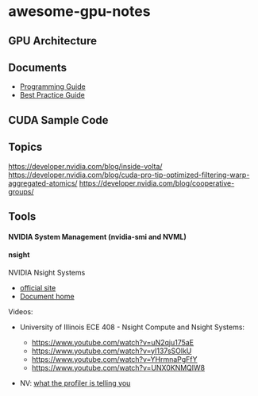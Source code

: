 # awesome-gpu-notes




## GPU Architecture




## Documents

- [Programming Guide](https://docs.nvidia.com/cuda/cuda-c-programming-guide/index.html)
- [Best Practice Guide](https://docs.nvidia.com/cuda/cuda-c-best-practices-guide/index.html)


## CUDA Sample Code



## Topics


https://developer.nvidia.com/blog/inside-volta/
https://developer.nvidia.com/blog/cuda-pro-tip-optimized-filtering-warp-aggregated-atomics/
https://developer.nvidia.com/blog/cooperative-groups/


## Tools


#### NVIDIA System Management (nvidia-smi and NVML)



#### nsight

NVIDIA Nsight Systems

- [official site](https://developer.nvidia.com/nsight-systems)
- [Document home](https://docs.nvidia.com/nsight-systems/index.html)


Videos:

- University of Illinois ECE 408 - Nsight Compute and Nsight Systems:

    * https://www.youtube.com/watch?v=uN2qju175aE
    * https://www.youtube.com/watch?v=yI137sSOlkU
    * https://www.youtube.com/watch?v=YHrmnaPgFfY
    * https://www.youtube.com/watch?v=UNX0KNMQlW8

- NV: [what the profiler is telling you](https://youtu.be/kKANP0kL_hk)
